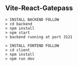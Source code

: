 
## Vite-React-Gatepass
```
> INSTALL BACKEND FOLLOW 
> cd backend 
> npm install 
> npm start 
> backend running at port 3121 
```
```
> INSTALL FONTEND FOLLOW 
> cd client 
> npm install 
> npm run dev 
```
